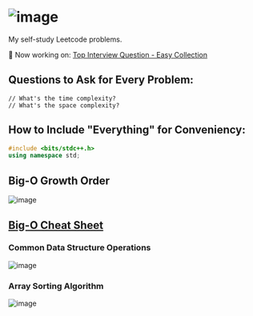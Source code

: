 # ![image](https://user-images.githubusercontent.com/56989578/121824527-acec6680-cc61-11eb-8580-2406ba8300d6.png)
My self-study Leetcode problems.

📌 Now working on: [Top Interview Question - Easy Collection](https://leetcode.com/explore/interview/card/top-interview-questions-easy/)

## Questions to Ask for Every Problem:
```
// What's the time complexity?
// What's the space complexity?
```

## How to Include "Everything" for Conveniency:
```C++ 
#include <bits/stdc++.h>
using namespace std;
```

## Big-O Growth Order
![image](https://user-images.githubusercontent.com/56989578/121824364-97c30800-cc60-11eb-95f0-64a58051cfdb.png)

## [Big-O Cheat Sheet](https://www.bigocheatsheet.com/)
### Common Data Structure Operations
![image](https://user-images.githubusercontent.com/56989578/121824460-29cb1080-cc61-11eb-8ba5-dd587fdbf4d7.png)

### Array Sorting Algorithm
![image](https://user-images.githubusercontent.com/56989578/121824474-3bacb380-cc61-11eb-8b84-a95cd1835e3e.png)

